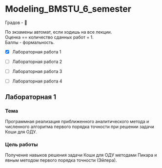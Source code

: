 # Modeling_BMSTU_6_semester
Градов - :black_heart:  

По экзамены автомат, если ходишь на все лекции.  
Оценка == количество сданных работ + 1.  
Баллы - формальность.  

- [X] Лабораторная работа 1
- [ ] Лабораторная работа 2
- [ ] Лабораторная работа 3
- [ ] Лабораторная работа 4
 
 
## Лабораторная 1

### Тема   
Программная реализация приближенного аналитического метода и численного алгоритма первого порядка точности при решении задачи Коши для ОДУ.  

### Цель работы  
Получение навыков решения задачи Коши для ОДУ методами Пикара и явным методом первого порядка точности (Эйлера).  
